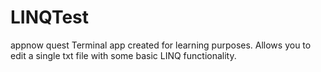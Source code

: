 # LINQTest
appnow quest
Terminal app created for learning purposes. 
Allows you to edit a single txt file with some basic LINQ functionality.
